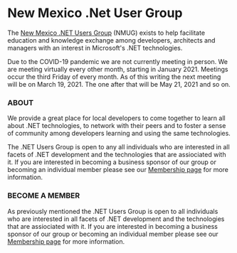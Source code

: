 # New Mexico .Net User Group

The [New Mexico .NET Users Group](http://65.110.92.142/Default.aspx) (NMUG) exists to help facilitate education and knowledge exchange among developers, architects and managers with an interest in Microsoft's .NET technologies.

Due to the COVID-19 pandemic we are not currently meeting in person. We are meeting virtually every other month, starting in January 2021. Meetings occur the third Friday of every month. As of this writing the next meeting will be on March 19, 2021. The one after that will be May 21, 2021 and so on.

### ABOUT

We provide a great place for local developers to come together to learn all about .NET technologies, to network with their peers and to foster a sense of community among developers learning and using the same technologies.

The .NET Users Group is open to any all individuals who are interested in all facets of .NET development and the technologies that are assiociated with it. If you are interested in becoming a business sponsor of our group or becoming an individual member please see our [Membership page](http://65.110.92.142/Membership.aspx) for more information.

### BECOME A MEMBER

As previously mentioned the .NET Users Group is open to all individuals who are interested in all facets of .NET development and the technologies that are assiociated with it. If you are interested in becoming a business sponsor of our group or becoming an individual member please see our [Membership page](http://65.110.92.142/Membership.aspx) for more information.

